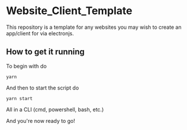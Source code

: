 # Website_Client_Template
This repository is a template for any websites you may wish to create an app/client for via electronjs.
## How to get it running
To begin with do
```
yarn
```
And then to start the script do
```
yarn start
```
All in a CLI (cmd, powershell, bash, etc.)  
  
And you're now ready to go!
